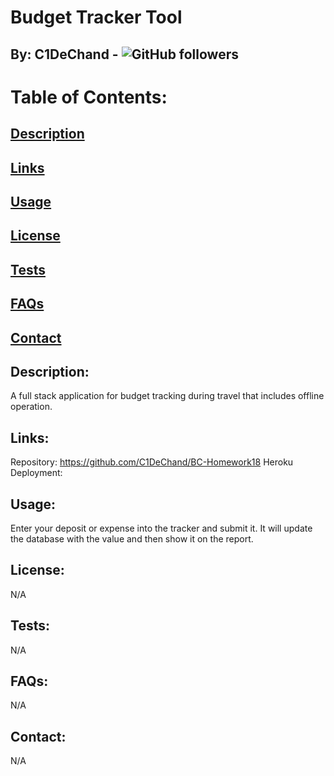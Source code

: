 # Budget Tracker Tool
## By: C1DeChand - ![GitHub followers](https://img.shields.io/github/followers/C1DeChand?label=Follow&style=social)


# Table of Contents:
## [Description](#description)
## [Links](#links)
## [Usage](#usage)
## [License](#license)
## [Tests](#tests)
## [FAQs](#faqs)
## [Contact](#contact)

## Description: 
A full stack application for budget tracking during travel that includes offline operation.

## Links:
Repository: https://github.com/C1DeChand/BC-Homework18
Heroku Deployment:

## Usage:

Enter your deposit or expense into the tracker and submit it. It will update the database with the value and then show it on the report.

## License:
N/A

## Tests:
N/A

## FAQs:
N/A

## Contact:
N/A